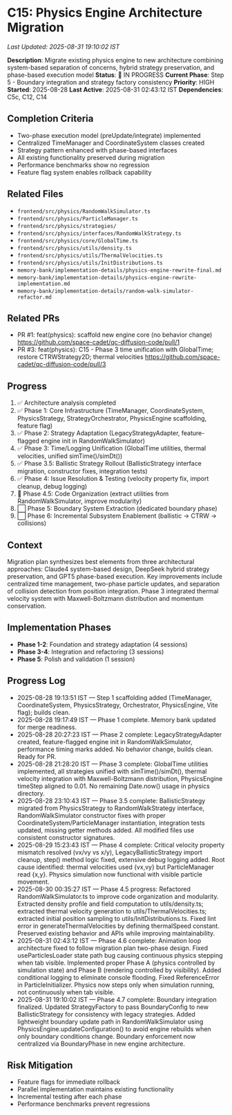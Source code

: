 # C15: Physics Engine Architecture Migration
*Last Updated: 2025-08-31 19:10:02 IST*

**Description**: Migrate existing physics engine to new architecture combining system-based separation of concerns, hybrid strategy preservation, and phase-based execution model
**Status**: 🔄 IN PROGRESS
**Current Phase**: Step 5 - Boundary integration and strategy factory consistency
**Priority**: HIGH
**Started**: 2025-08-28
**Last Active**: 2025-08-31 02:43:12 IST
**Dependencies**: C5c, C12, C14

## Completion Criteria
- Two-phase execution model (preUpdate/integrate) implemented
- Centralized TimeManager and CoordinateSystem classes created
- Strategy pattern enhanced with phase-based interfaces
- All existing functionality preserved during migration
- Performance benchmarks show no regression
- Feature flag system enables rollback capability

## Related Files
- `frontend/src/physics/RandomWalkSimulator.ts`
- `frontend/src/physics/ParticleManager.ts`
- `frontend/src/physics/strategies/`
- `frontend/src/physics/interfaces/RandomWalkStrategy.ts`
- `frontend/src/physics/core/GlobalTime.ts`
- `frontend/src/physics/utils/density.ts`
- `frontend/src/physics/utils/ThermalVelocities.ts`
- `frontend/src/physics/utils/InitDistributions.ts`
- `memory-bank/implementation-details/physics-engine-rewrite-final.md`
- `memory-bank/implementation-details/physics-engine-rewrite-implementation.md`
- `memory-bank/implementation-details/random-walk-simulator-refactor.md`

## Related PRs
- PR #1: feat(physics): scaffold new engine core (no behavior change)
  https://github.com/space-cadet/qc-diffusion-code/pull/1
- PR #3: feat(physics): C15 - Phase 3 time unification with GlobalTime; restore CTRWStrategy2D; thermal velocities
  https://github.com/space-cadet/qc-diffusion-code/pull/3

## Progress
1. ✅ Architecture analysis completed
2. ✅ Phase 1: Core Infrastructure (TimeManager, CoordinateSystem, PhysicsStrategy, StrategyOrchestrator, PhysicsEngine scaffolding, feature flag)
3. ✅ Phase 2: Strategy Adaptation (LegacyStrategyAdapter, feature-flagged engine init in RandomWalkSimulator)
4. ✅ Phase 3: Time/Logging Unification (GlobalTime utilities, thermal velocities, unified simTime()/simDt())
5. ✅ Phase 3.5: Ballistic Strategy Rollout (BallisticStrategy interface migration, constructor fixes, integration tests)
6. ✅ Phase 4: Issue Resolution & Testing (velocity property fix, import cleanup, debug logging)
7. 🔄 Phase 4.5: Code Organization (extract utilities from RandomWalkSimulator, improve modularity)
8. ⬜ Phase 5: Boundary System Extraction (dedicated boundary phase)
9. ⬜ Phase 6: Incremental Subsystem Enablement (ballistic → CTRW → collisions)

## Context
Migration plan synthesizes best elements from three architectural approaches: Claude4 system-based design, DeepSeek hybrid strategy preservation, and GPT5 phase-based execution. Key improvements include centralized time management, two-phase particle updates, and separation of collision detection from position integration. Phase 3 integrated thermal velocity system with Maxwell-Boltzmann distribution and momentum conservation.

## Implementation Phases
- **Phase 1-2**: Foundation and strategy adaptation (4 sessions)
- **Phase 3-4**: Integration and refactoring (3 sessions)  
- **Phase 5**: Polish and validation (1 session)

## Progress Log
- 2025-08-28 19:13:51 IST — Step 1 scaffolding added (TimeManager, CoordinateSystem, PhysicsStrategy, Orchestrator, PhysicsEngine, Vite flag); builds clean.
- 2025-08-28 19:17:49 IST — Phase 1 complete. Memory bank updated for merge readiness.
- 2025-08-28 20:27:23 IST — Phase 2 complete: LegacyStrategyAdapter created, feature-flagged engine init in RandomWalkSimulator, performance timing marks added. No behavior change, builds clean. Ready for PR.
- 2025-08-28 21:28:20 IST — Phase 3 complete: GlobalTime utilities implemented, all strategies unified with simTime()/simDt(), thermal velocity integration with Maxwell-Boltzmann distribution, PhysicsEngine timeStep aligned to 0.01. No remaining Date.now() usage in physics directory.
- 2025-08-28 23:10:43 IST — Phase 3.5 complete: BallisticStrategy migrated from PhysicsStrategy to RandomWalkStrategy interface, RandomWalkSimulator constructor fixes with proper CoordinateSystem/ParticleManager instantiation, integration tests updated, missing getter methods added. All modified files use consistent constructor signatures.
- 2025-08-29 15:23:43 IST — Phase 4 complete: Critical velocity property mismatch resolved (vx/vy vs x/y), LegacyBallisticStrategy import cleanup, step() method logic fixed, extensive debug logging added. Root cause identified: thermal velocities used {vx,vy} but ParticleManager read {x,y}. Physics simulation now functional with visible particle movement.
- 2025-08-30 00:35:27 IST — Phase 4.5 progress: Refactored RandomWalkSimulator.ts to improve code organization and modularity. Extracted density profile and field computation to utils/density.ts; extracted thermal velocity generation to utils/ThermalVelocities.ts; extracted initial position sampling to utils/InitDistributions.ts. Fixed lint error in generateThermalVelocities by defining thermalSpeed constant. Preserved existing behavior and APIs while improving maintainability.
- 2025-08-31 02:43:12 IST — Phase 4.6 complete: Animation loop architecture fixed to follow migration plan two-phase design. Fixed useParticlesLoader state path bug causing continuous physics stepping when tab visible. Implemented proper Phase A (physics controlled by simulation state) and Phase B (rendering controlled by visibility). Added conditional logging to eliminate console flooding. Fixed ReferenceError in ParticleInitializer. Physics now steps only when simulation running, not continuously when tab visible.
- 2025-08-31 19:10:02 IST — Phase 4.7 complete: Boundary integration finalized. Updated StrategyFactory to pass BoundaryConfig to new BallisticStrategy for consistency with legacy strategies. Added lightweight boundary update path in RandomWalkSimulator using PhysicsEngine.updateConfiguration() to avoid engine rebuilds when only boundary conditions change. Boundary enforcement now centralized via BoundaryPhase in new engine architecture.

## Risk Mitigation
- Feature flags for immediate rollback
- Parallel implementation maintains existing functionality
- Incremental testing after each phase
- Performance benchmarks prevent regressions